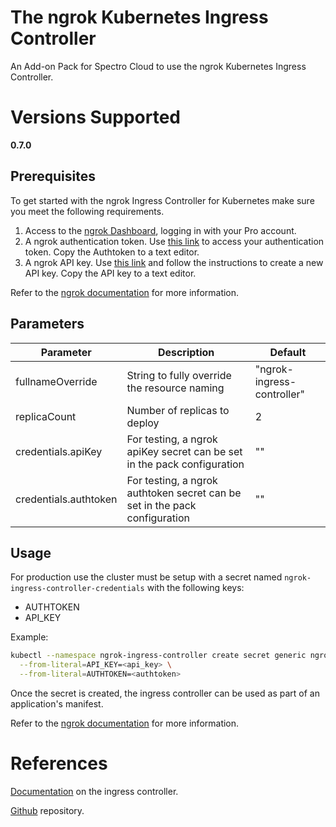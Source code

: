 # The ngrok Kubernetes Ingress Controller

An Add-on Pack for Spectro Cloud to use the ngrok Kubernetes Ingress Controller.

# Versions Supported

**0.7.0**

## Prerequisites

To get started with the ngrok Ingress Controller for Kubernetes make sure you meet the following requirements.

1. Access to the [ngrok Dashboard](https://dashboard.ngrok.com/get-started/setup), logging in with your Pro account.
1. A ngrok authentication token. Use [this link](https://dashboard.ngrok.com/get-started/your-authtoken) to access your authentication token. Copy the Authtoken to a text editor.
1. A ngrok API key. Use [this link](https://dashboard.ngrok.com/api) and follow the instructions to create a new API key. Copy the API key to a text editor.

Refer to the [ngrok documentation](https://ngrok.com/docs/using-ngrok-with/k8s/#step-1-get-your-ngrok-authtoken-and-api-key) for more information.

## Parameters

| Parameter | Description | Default |
|-----------|-------------|---------|
| fullnameOverride | String to fully override the resource naming | "ngrok-ingress-controller" |
| replicaCount | Number of replicas to deploy | 2 |
| credentials.apiKey | For testing, a ngrok apiKey secret can be set in the pack configuration | "" |
| credentials.authtoken | For testing, a ngrok authtoken secret can be set in the pack configuration | "" |

## Usage

For production use the cluster must be setup with a secret named `ngrok-ingress-controller-credentials` with the following keys:
* AUTHTOKEN
* API\_KEY

Example: 

```bash
kubectl --namespace ngrok-ingress-controller create secret generic ngrok-ingress-controller-credentials \
  --from-literal=API_KEY=<api_key> \
  --from-literal=AUTHTOKEN=<authtoken>
```

Once the secret is created, the ingress controller can be used as part of an application's manifest.

Refer to the [ngrok documentation](https://ngrok.com/docs/using-ngrok-with/k8s/#step-2-setup-your-kubernetes-cluster-and-install-the-ngrok-ingress-controller) for more information.

# References

[Documentation](https://ngrok.com/docs/using-ngrok-with/k8s/) on the ingress controller.

[Github](https://github.com/ngrok/kubernetes-ingress-controller) repository.
